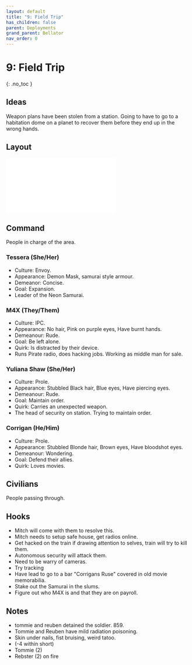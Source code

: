 ```yaml
---
layout: default
title: "9: Field Trip"
has_children: false
parent: Deployments
grand_parent: Bellator
nav_order: 0
---
```

# 9: Field Trip
{: .no_toc }

## Ideas
Weapon plans have been stolen from a station. Going to have to go to a habitation dome on a planet to recover them before they end up in the wrong hands.

## Layout
![Habitation-Dome](Game/Blocks/Habitation-Dome.md)

## Command
People in charge of the area.

### Tessera (She/Her)
* Culture: Envoy.
* Appearance: Demon Mask, samurai style armour. 
* Demeanor: Concise.
* Goal: Expansion.
* Leader of the Neon Samurai.

### M4X  (They/Them)
* Culture: IPC.
* Appearance: No  hair, Pink on purple eyes, Have burnt hands. 
* Demeanour: Rude.
* Goal: Be left alone.
* Quirk: Is distracted by their device.
* Runs Pirate radio, does hacking jobs. Working as middle man for sale.

### Yuliana Shaw (She/Her)
* Culture: Prole.
* Appearance: Stubbled Black hair, Blue eyes, Have piercing eyes. 
* Demeanour: Rude.
* Goal: Maintain order.
* Quirk: Carries an unexpected weapon.
* The head of security on station. Trying to maintain order.

### Corrigan (He/Him)
* Culture: Prole.
* Appearance: Stubbled Blonde hair, Brown eyes, Have bloodshot eyes. 
* Demeanour: Wondering.
* Goal: Defend their allies.
* Quirk: Loves movies.

## Civilians
People passing through.

## Hooks
* Mitch will come with them to resolve this.
* Mitch needs to setup safe house, get radios online.
* Get hacked on the train if drawing attention to selves, train will try to kill them.
* Autonomous security will attack them.
* Need to be warry of cameras.
* Try tracking 
* Have lead to go to a bar "Corrigans Ruse" covered in old movie memorabilia.
* Stake out the Samurai in the slums.
* Figure out who M4X is and that they are on payroll.

## Notes
* tommie and reuben detained the soldier. 859.
* Tommie and Reuben have mild radiation poisoning.
* Skin under nails, fist bruising, weird tatoo.
* (-4 within short)
* Tommie (2) 
* Rebster (2) on fire